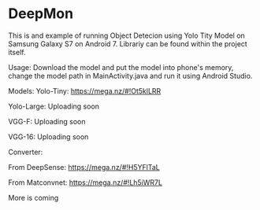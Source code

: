 # DeepMon

This is and example of running Object Detecion using Yolo Tity Model on Samsung Galaxy S7 on Android 7.
Librariy can be found within the project itself.

Usage:
Download the model and put the model into phone's memory, change the model path in MainActivity.java and run it using Android Studio.

Models: 
Yolo-Tiny: https://mega.nz/#!Ot5klLRR

Yolo-Large: Uploading soon

VGG-F: Uploading soon

VGG-16: Uploading soon

Converter:

From DeepSense: https://mega.nz/#!H5YFlTaL

From Matconvnet: https://mega.nz/#!Lh5iWR7L

More is coming
